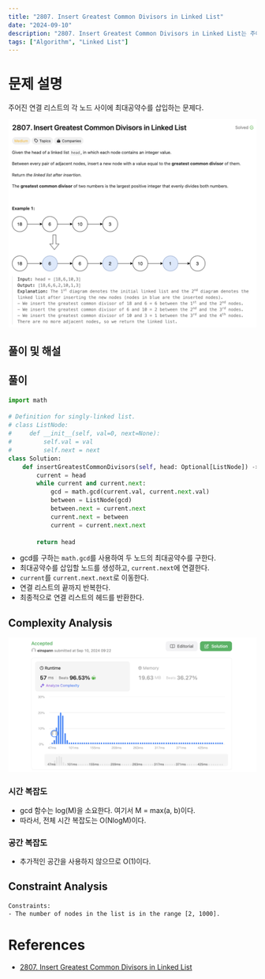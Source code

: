 ```yaml
---
title: "2807. Insert Greatest Common Divisors in Linked List"
date: "2024-09-10"
description: "2807. Insert Greatest Common Divisors in Linked List는 주어진 연결 리스트의 각 노드 사이에 최대공약수를 삽입하는 문제다."
tags: ["Algorithm", "Linked List"]
---
```


# 문제 설명
주어진 연결 리스트의 각 노드 사이에 최대공약수를 삽입하는 문제다.

![2807](../../../images/LEET/2807/2807.png)

## 풀이 및 해설

## 풀이
```python
import math

# Definition for singly-linked list.
# class ListNode:
#     def __init__(self, val=0, next=None):
#         self.val = val
#         self.next = next
class Solution:
    def insertGreatestCommonDivisors(self, head: Optional[ListNode]) -> Optional[ListNode]:
        current = head
        while current and current.next:
            gcd = math.gcd(current.val, current.next.val)
            between = ListNode(gcd)
            between.next = current.next
            current.next = between
            current = current.next.next
        
        return head
```
- gcd를 구하는 `math.gcd`를 사용하여 두 노드의 최대공약수를 구한다.
- 최대공약수를 삽입할 노드를 생성하고, `current.next`에 연결한다.
- `current`를 `current.next.next`로 이동한다.
- 연결 리스트의 끝까지 반복한다.
- 최종적으로 연결 리스트의 헤드를 반환한다.

## Complexity Analysis
![tc](../../../images/LEET/2807/tc.png)

### 시간 복잡도
- gcd 함수는 log(M)을 소요한다. 여기서 M = max(a, b)이다.
- 따라서, 전체 시간 복잡도는 O(NlogM)이다.

### 공간 복잡도
- 추가적인 공간을 사용하지 않으므로 O(1)이다.

## Constraint Analysis
```
Constraints:
- The number of nodes in the list is in the range [2, 1000].
```

# References
- [2807. Insert Greatest Common Divisors in Linked List](https://leetcode.com/problems/insert-greatest-common-divisors-in-an-array/)